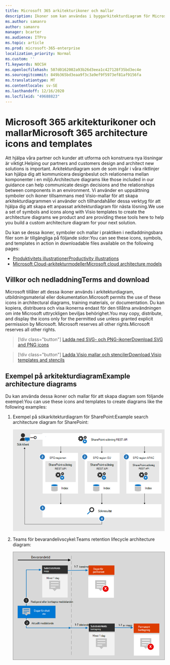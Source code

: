 ```yaml
---
title: Microsoft 365 arkitekturikoner och mallar
description: Ikoner som kan användas i byggarkitekturdiagram för Microsoft 365.
ms.author: samanro
author: samanro
manager: bcarter
ms.audience: ITPro
ms.topic: article
ms.prod: microsoft-365-enterprise
localization_priority: Normal
ms.custom: ''
f1.keywords: NOCSH
ms.openlocfilehash: 507d0162002a93b26d3eea1c427128f35bd3ec4e
ms.sourcegitcommit: 849b365bd3eaa9f3c3a9ef9f5973ef81af9156fa
ms.translationtype: MT
ms.contentlocale: sv-SE
ms.lasthandoff: 12/16/2020
ms.locfileid: "49688823"
---
```

# <a name="microsoft-365-architecture-icons-and-templates"></a><span data-ttu-id="e31f9-103">Microsoft 365 arkitekturikoner och mallar</span><span class="sxs-lookup"><span data-stu-id="e31f9-103">Microsoft 365 architecture icons and templates</span></span>

<span data-ttu-id="e31f9-104">Att hjälpa våra partner och kunder att utforma och konstruera nya lösningar är viktigt.</span><span class="sxs-lookup"><span data-stu-id="e31f9-104">Helping our partners and customers design and architect new solutions is important.</span></span> <span data-ttu-id="e31f9-105">Arkitekturdiagram som de som ingår i våra riktlinjer kan hjälpa dig att kommunicera designbeslut och relationerna mellan komponenter i en miljö.</span><span class="sxs-lookup"><span data-stu-id="e31f9-105">Architecture diagrams like those included in our guidance can help communicate design decisions and the relationships between components in an environment.</span></span> <span data-ttu-id="e31f9-106">Vi använder en uppsättning symboler och ikoner tillsammans med Visio-mallar för att skapa arkitekturdiagrammen vi använder och tillhandahåller dessa verktyg för att hjälpa dig att skapa ett anpassat arkitekturdiagram för nästa lösning.</span><span class="sxs-lookup"><span data-stu-id="e31f9-106">We use a set of symbols and icons along with Visio templates to create the architecture diagrams we product and are providing these tools here to help you build a custom architecture diagram for your next solution.</span></span>

<span data-ttu-id="e31f9-107">Du kan se dessa ikoner, symboler och mallar i praktiken i nedladdningsbara filer som är tillgängliga på följande sidor:</span><span class="sxs-lookup"><span data-stu-id="e31f9-107">You can see these icons, symbols, and templates in action in downloadable files available on the following pages:</span></span>

- [<span data-ttu-id="e31f9-108">Produktivitets illustrationer</span><span class="sxs-lookup"><span data-stu-id="e31f9-108">Productivity illustrations</span></span>](productivity-illustrations.md)
- [<span data-ttu-id="e31f9-109">Microsoft Cloud-arkitekturmodeller</span><span class="sxs-lookup"><span data-stu-id="e31f9-109">Microsoft cloud architecture models</span></span>](cloud-architecture-models.md)

## <a name="terms-and-download"></a><span data-ttu-id="e31f9-110">Villkor och nedladdning</span><span class="sxs-lookup"><span data-stu-id="e31f9-110">Terms and download</span></span>

<span data-ttu-id="e31f9-111">Microsoft tillåter att dessa ikoner används i arkitekturdiagram, utbildningsmaterial eller dokumentation.</span><span class="sxs-lookup"><span data-stu-id="e31f9-111">Microsoft permits the use of these icons in architectural diagrams, training materials, or documentation.</span></span> <span data-ttu-id="e31f9-112">Du kan kopiera, distribuera och visa ikonerna endast för den tillåtna användningen om inte Microsoft uttryckligen beviljas behörighet.</span><span class="sxs-lookup"><span data-stu-id="e31f9-112">You may copy, distribute, and display the icons only for the permitted use unless granted explicit permission by Microsoft.</span></span> <span data-ttu-id="e31f9-113">Microsoft reserves all other rights.</span><span class="sxs-lookup"><span data-stu-id="e31f9-113">Microsoft reserves all other rights.</span></span>


 > [!div class="button"]
 > [<span data-ttu-id="e31f9-114">Ladda ned SVG- och PNG-ikoner</span><span class="sxs-lookup"><span data-stu-id="e31f9-114">Download SVG and PNG icons</span></span>](https://go.microsoft.com/fwlink/?linkid=869455)

 > [!div class="button"]
 > [<span data-ttu-id="e31f9-115">Ladda Visio mallar och stenciler</span><span class="sxs-lookup"><span data-stu-id="e31f9-115">Download Visio templates and stencils</span></span>](https://go.microsoft.com/fwlink/?linkid=2056186)

## <a name="example-architecture-diagrams"></a><span data-ttu-id="e31f9-116">Exempel på arkitekturdiagram</span><span class="sxs-lookup"><span data-stu-id="e31f9-116">Example architecture diagrams</span></span>

<span data-ttu-id="e31f9-117">Du kan använda dessa ikoner och mallar för att skapa diagram som följande exempel:</span><span class="sxs-lookup"><span data-stu-id="e31f9-117">You can use these icons and templates to create diagrams like the following examples:</span></span>

1. <span data-ttu-id="e31f9-118">Exempel på sökarkitekturdiagram för SharePoint:</span><span class="sxs-lookup"><span data-stu-id="e31f9-118">Example search architecture diagram for SharePoint:</span></span>

    ![Exempel på sökarkitektur för SharePoint](../media/configure-search-for-multi-geo-image1-1.png)

2. <span data-ttu-id="e31f9-120">Teams för bevarandelivscykel:</span><span class="sxs-lookup"><span data-stu-id="e31f9-120">Teams retention lifecycle architecture diagram:</span></span>

    ![Teams livscykel för bevarande](../media/TeamsRetentionLifecycle.png)
